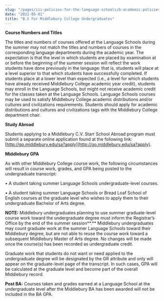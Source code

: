 ```yaml
---
slug: "/pages/iii-policies-for-the-language-schools/b-academic-policies/b-5-for-middlebury-college-undergraduates"
date: "2021-05-01"
title: "B.5 For Middlebury College Undergraduates"
---
```


**Course Numbers and Titles**

The titles and numbers of courses offered at the Language Schools during the summer may not match the titles and numbers of courses in the corresponding language departments during the academic year. The expectation is that the level in which students are placed by examination at or before the beginning of the summer session will reflect the work students have done previously in the language: that is, students will place at a level superior to that which students have successfully completed. If students place at a lower level than expected (i.e., a level for which students have already received Middlebury College academic year credit), students may enroll in the Language Schools, but might not receive academic credit for the classes taken at the Language Schools. Language Schools courses may be used to satisfy Middlebury College academic distributions and/or cultures and civilizations requirements. Students should apply for academic distributions and cultures and civilizations tags with the Middlebury College department chair.

**Study Abroad**

Students applying to a Middlebury C.V. Starr School Abroad program must submit a separate online application found at the following link: [http://go.middlebury.edu/sa?apply](http://go.middlebury.edu/sa?apply).

**Middlebury GPA**

As with other Middlebury College course work, the following circumstances will result in course work, grades, and GPA being posted to the undergraduate transcript:

• A student taking summer Language Schools undergraduate-level courses.

• A student taking summer Language Schools or Bread Loaf School of English courses at the graduate level who wishes to apply them to their undergraduate Bachelor of Arts degree.

**NOTE:** Middlebury undergraduates planning to use summer graduate-level course work toward the undergraduate degree must inform the Registrar’s Office by the end of the summer session**.** Middlebury undergraduates may count graduate work at the summer Language Schools toward their Middlebury degree, but are not able to reuse the course work toward a subsequent Middlebury Master of Arts degree. No changes will be made once the course(s) has been recorded as undergraduate credit.

Graduate work that students do not want or need applied to the undergraduate degree will be designated by the GR attribute and only will appear on the graduate-level page of the transcript. In such cases, GPA will be calculated at the graduate level and become part of the overall Middlebury record.

**Post BA:** Courses taken and grades earned at a Language School at the undergraduate level after the Middlebury BA has been awarded will not be included in the BA GPA.
